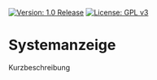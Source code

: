 [![Version: 1.0 Release](https://img.shields.io/badge/Version-1.0%20Release-green.svg)](https://github.com/Sprudlwassr) [![License: GPL v3](https://img.shields.io/badge/License-GPL%20v3-blue.svg)](https://www.gnu.org/licenses/gpl-3.0)

# Systemanzeige

Kurzbeschreibung
